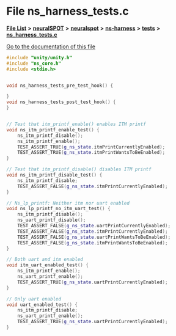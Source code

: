 

# File ns\_harness\_tests.c

[**File List**](files.md) **>** [**neuralSPOT**](dir_75594cce7c7773aa3cb253214bf56510.md) **>** [**neuralspot**](dir_b737d82f35ec218ac5a7ef4105db9c0e.md) **>** [**ns-harness**](dir_e0d7b3aff6df2cba2f05a768a095730e.md) **>** [**tests**](dir_005af69e787a160fad8c7d3f6a25f06b.md) **>** [**ns\_harness\_tests.c**](ns__harness__tests_8c.md)

[Go to the documentation of this file](ns__harness__tests_8c.md)


```C++
#include "unity/unity.h"
#include "ns_core.h"
#include <stdio.h>


void ns_harness_tests_pre_test_hook() {

}
void ns_harness_tests_post_test_hook() {
}


// Test that itm_printf_enable() enables ITM printf
void ns_itm_printf_enable_test() {
    ns_itm_printf_disable();
    ns_itm_printf_enable();
    TEST_ASSERT_TRUE(g_ns_state.itmPrintCurrentlyEnabled);
    TEST_ASSERT_TRUE(g_ns_state.itmPrintWantsToBeEnabled);
}

// Test that itm_printf_disable() disables ITM printf
void ns_itm_printf_disable_test() {
    ns_itm_printf_disable;
    TEST_ASSERT_FALSE(g_ns_state.itmPrintCurrentlyEnabled);
}

// Ns_lp_printf: Neither itm nor uart enabled
void ns_lp_printf_no_itm_uart_test() {
    ns_itm_printf_disable();
    ns_uart_printf_disable();
    TEST_ASSERT_FALSE(g_ns_state.uartPrintCurrentlyEnabled);
    TEST_ASSERT_FALSE(g_ns_state.itmPrintCurrentlyEnabled);
    TEST_ASSERT_FALSE(g_ns_state.uartPrintWantsToBeEnabled);
    TEST_ASSERT_FALSE(g_ns_state.itmPrintWantsToBeEnabled);
}

// Both uart and itm enabled
void itm_uart_enabled_test() {
    ns_itm_printf_enable();
    ns_uart_printf_enable();
    TEST_ASSERT_TRUE(g_ns_state.uartPrintCurrentlyEnabled);
}

// Only uart enabled
void uart_enabled_test() {
    ns_itm_printf_disable;
    ns_uart_printf_enable();
    TEST_ASSERT_TRUE(g_ns_state.uartPrintCurrentlyEnabled);
}
```


